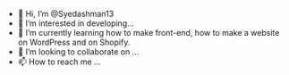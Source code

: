 - 👋 Hi, I’m @Syedashman13
- 👀 I’m interested in developing...
- 🌱 I’m currently learning how to make front-end, how to make a website on WordPress and on Shopify.
- 💞️ I’m looking to collaborate on ...
- 📫 How to reach me ...

<!---
Syedashman13/Syedashman13 is a ✨ special ✨ repository because its `README.md` (this file) appears on your GitHub profile.
You can click the Preview link to take a look at your changes.
--->

